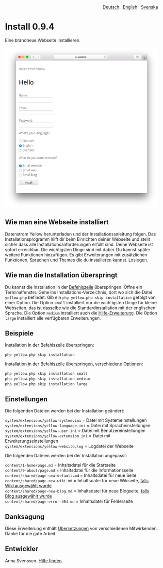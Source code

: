 <p align="right"><a href="README-de.md">Deutsch</a> &nbsp; <a href="README.md">English</a> &nbsp; <a href="README-sv.md">Svenska</a></p>

# Install 0.9.4

Eine brandneue Webseite installieren.

<p align="center"><img src="SCREENSHOT.png" alt="Bildschirmfoto"></p>

## Wie man eine Webseite installiert

Datenstrom Yellow herunterladen und der Installationsanleitung folgen. Das Installationsprogramm hilft dir beim Einrichten deiner Webseite und stellt sicher dass alle Installationsanforderungen erfüllt sind. Deine Webseite ist sofort erreichbar. Die wichtigsten Dinge sind mit dabei. Du kannst später weitere Funktionen hinzufügen. Es gibt Erweiterungen mit zusätzlichen Funktionen, Sprachen und Themes die du installieren kannst. [Loslegen](https://datenstrom.se/de/yellow/help/how-to-get-started).

## Wie man die Installation überspringt

Du kannst die Installation in der [Befehlszeile](https://github.com/annaesvensson/yellow-core/tree/main/README-de.md) überspringen. Öffne ein Terminalfenster. Gehe ins Installations-Verzeichnis, dort wo sich die Datei `yellow.php` befindet. Gib ein `php yellow.php skip installation` gefolgt von einer Option. Die Option `small` installiert nur die wichtigsten Dinge für kleine Webseiten, das ist dasselbe wie die Standardinstallation mit der englischen Sprache. Die Option `medium` installiert auch die [Hilfe-Erweiterung](https://github.com/annaesvensson/yellow-help/tree/main/README-de.md). Die Option `large` installiert alle verfügbaren Erweiterungen.

## Beispiele

Installation in der Befehlszeile überspringen:

`php yellow.php skip installation`  

Installation in der Befehlszeile überspringen, verschiedene Optionen:

`php yellow.php skip installation small`  
`php yellow.php skip installation medium`  
`php yellow.php skip installation large`  

## Einstellungen

Die folgenden Dateien werden bei der Installation geändert:

`system/extensions/yellow-system.ini` = Datei mit Systemeinstellungen  
`system/extensions/yellow-language.ini` = Datei mit Spracheinstellungen  
`system/extensions/yellow-user.ini` = Datei mit Benutzereinstellungen  
`system/extensions/yellow-extension.ini` = Datei mit Erweiterungseinstellungen  
`system/extensions/yellow-website.log` = Logdatei der Webseite  

Die folgenden Dateien werden bei der Installation angepasst:

`content/1-home/page.md` = Inhaltsdatei für die Startseite  
`content/9-about/page.md` = Inhaltsdatei für die Informationsseite  
`content/shared/page-new-default.md` = Inhaltsdatei für neue Seite  
`content/shared/page-new-wiki.md` = Inhaltsdatei für neue Wikiseite, [falls Wiki ausgewählt wurde](https://github.com/annaesvensson/yellow-wiki/tree/main/README-de.md)  
`content/shared/page-new-blog.md` = Inhaltsdatei für neue Blogseite, [falls Blog ausgewählt wurde](https://github.com/annaesvensson/yellow-blog/tree/main/README-de.md)  
`content/shared/page-error-404.md` = Inhaltsdatei für Fehlerseite  

## Danksagung

Diese Erweiterung enthält [Übersetzungen](https://github.com/annaesvensson/yellow-language/tree/main/README-de.md) von verschiedenen Mitwirkenden. Danke für die gute Arbeit.

## Entwickler

Anna Svensson. [Hilfe finden](https://datenstrom.se/de/yellow/help/).
